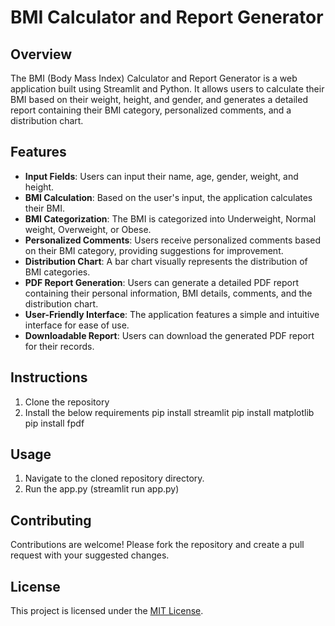 # BMI Calculator and Report Generator

## Overview
The BMI (Body Mass Index) Calculator and Report Generator is a web application built using Streamlit and Python. It allows users to calculate their BMI based on their weight, height, and gender, and generates a detailed report containing their BMI category, personalized comments, and a distribution chart.

## Features
- **Input Fields**: Users can input their name, age, gender, weight, and height.
- **BMI Calculation**: Based on the user's input, the application calculates their BMI.
- **BMI Categorization**: The BMI is categorized into Underweight, Normal weight, Overweight, or Obese.
- **Personalized Comments**: Users receive personalized comments based on their BMI category, providing suggestions for improvement.
- **Distribution Chart**: A bar chart visually represents the distribution of BMI categories.
- **PDF Report Generation**: Users can generate a detailed PDF report containing their personal information, BMI details, comments, and the distribution chart.
- **User-Friendly Interface**: The application features a simple and intuitive interface for ease of use.
- **Downloadable Report**: Users can download the generated PDF report for their records.

## Instructions
1. Clone the repository
2. Install the below requirements
      pip install streamlit
      pip install matplotlib
      pip install fpdf


## Usage
1. Navigate to the cloned repository directory.
2. Run the app.py (streamlit run app.py)


## Contributing
Contributions are welcome! Please fork the repository and create a pull request with your suggested changes.

## License
This project is licensed under the [MIT License](https://opensource.org/licenses/MIT).



